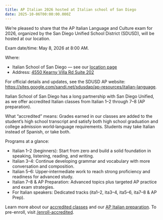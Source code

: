 ```yaml
---
title: AP Italian 2026 hosted at Italian school of San Diego
date: 2025-10-06T00:00:00.000Z
---
```


We’re pleased to share that the AP Italian Language and Culture exam for 2026, organized by the San Diego Unified School District (SDUSD), will be hosted at our location.

Exam date/time: May 8, 2026 at 8:00 AM.

Where:

- Italian School of San Diego — see our [location page](/location)
- Address: [4550 Kearny Villa Rd Suite 202](https://maps.app.goo.gl/Cg14JWm1TJFK9rsN8)

For official details and updates, see the SDUSD AP website: <https://sites.google.com/sandi.net/sdusdap/ap-resources/italian-language>.

Italian School of San Diego has a long partnership with San Diego Unified, as we offer accredited Italian classes from Italian 1–2 through 7–8 (AP preparation).

What “accredited” means: Grades earned in our classes are added to the student’s high school transcript and satisfy both high school graduation and college admission world‑language requirements. Students may take Italian instead of Spanish, or take both.

Programs at a glance:

- Italian 1–2 (beginners): Start from zero and build a solid foundation in speaking, listening, reading, and writing.
- Italian 3–4: Continue developing grammar and vocabulary with more conversation and composition.
- Italian 5–6: Upper‑intermediate work to reach strong proficiency and readiness for advanced study.
- Italian 7–8 & AP Preparation: Advanced topics plus targeted AP practice and exam strategies.
- For Italian speakers: Dedicated tracks (ita1–2, ita3–4, ita5–6, ita7–8 & AP Prep).

Learn more about our [accredited classes](/accredited-classes) and our [AP Italian preparation](/ap-italian-san-diego). To pre-enroll, visit [/enroll-accredited](/enroll-accredited).
